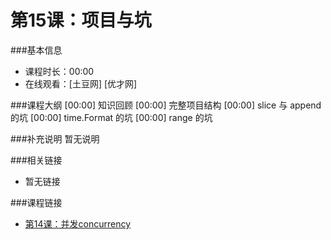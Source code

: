 第15课：项目与坑
==========================

###基本信息
- 课程时长：00:00
- 在线观看：[土豆网] [优才网]

###课程大纲
	[00:00] 知识回顾
	[00:00] 完整项目结构
	[00:00] slice 与 append 的坑
	[00:00] time.Format 的坑
	[00:00] range 的坑

###补充说明
暂无说明

###相关链接
- 暂无链接

###课程链接
- [第14课：并发concurrency](lecture14.md)